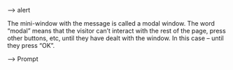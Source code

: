 --> alert

<script>alert("Hello");</script>

The mini-window with the message is called a modal window. 
The word “modal” means that the visitor can’t interact with the rest of the page, 
press other buttons, etc, until they have dealt with the window. In this case – until they press “OK”.


--> Prompt
<script> result = prompt(title, [the displayed output]);</script>